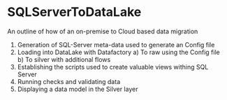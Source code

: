 # SQLServerToDataLake
An outline of how of an on-premise to Cloud based data migration
1. Generation of SQL-Server meta-data used to generate an Config file
2. Loading into DataLake with Datafactory 
a) To raw using the Config file
b) To silver with additional flows
3. Establishing the scripts used to create valuable views withing SQL Server
4. Running checks and validating data
5. Displaying a data model in the Silver layer
